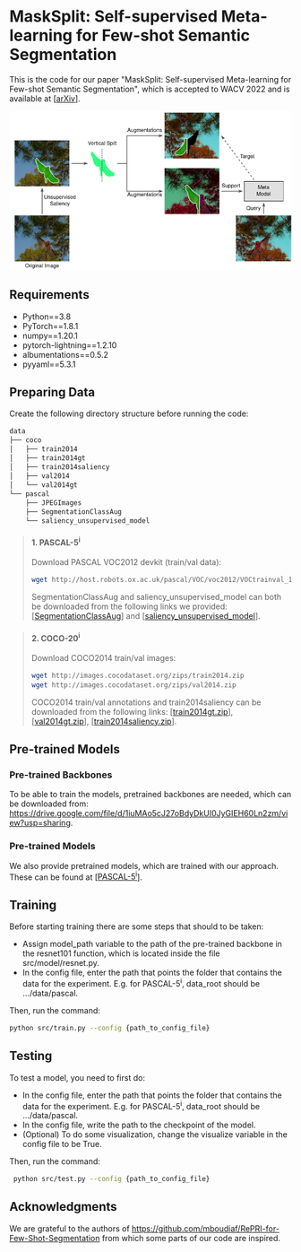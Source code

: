 # MaskSplit: Self-supervised Meta-learning for Few-shot Semantic Segmentation
This is the code for our paper "MaskSplit: Self-supervised Meta-learning for Few-shot Semantic Segmentation", which is accepted to WACV 2022 and is available at [[arXiv](https://arxiv.org/abs/2110.12207)].
<p align="middle">
    <img src="figures/intro.png">
</p>

## Requirements

- Python==3.8
- PyTorch==1.8.1
- numpy==1.20.1
- pytorch-lightning==1.2.10
- albumentations==0.5.2
- pyyaml==5.3.1

## Preparing Data
Create the following directory structure before running the code:
```
data
├── coco
│   ├── train2014
│   ├── train2014gt
│   ├── train2014saliency
│   ├── val2014
│   └── val2014gt
└── pascal
    ├── JPEGImages
    ├── SegmentationClassAug
    └── saliency_unsupervised_model
```
> #### 1. PASCAL-5<sup>i</sup>
> Download PASCAL VOC2012 devkit (train/val data):
> ```bash
> wget http://host.robots.ox.ac.uk/pascal/VOC/voc2012/VOCtrainval_11-May-2012.tar
> ```
> SegmentationClassAug and saliency_unsupervised_model can both be downloaded from the following links we provided:[[SegmentationClassAug](https://drive.google.com/file/d/1f5P64u5B2Wr0-ZnhYyOH7rq_nj84JI7o/view?usp=sharing)] and [[saliency_unsupervised_model](https://drive.google.com/file/d/13bINQSYqtwrSlp1KinJU4OxJH3A9-1vj/view?usp=sharing)].

> #### 2. COCO-20<sup>i</sup>
> Download COCO2014 train/val images: 
> ```bash
> wget http://images.cocodataset.org/zips/train2014.zip
> wget http://images.cocodataset.org/zips/val2014.zip
> ```
> COCO2014 train/val annotations and train2014saliency can be downloaded from the following links: [[train2014gt.zip](https://drive.google.com/file/d/1VppmQalF8yEhJ41mV7pgpgsGpBrS34qu/view?usp=sharing)], [[val2014gt.zip](https://drive.google.com/file/d/1I_ccbuMoxXD1XsNEYSpzqJwupxXOTPxC/view?usp=sharing)], [[train2014saliency.zip](https://drive.google.com/file/d/1w-Cdlyyzix1a3Vo4eCqBI4B__RknK5sf/view?usp=sharing)].

## Pre-trained Models
### Pre-trained Backbones
To be able to train the models, pretrained backbones are needed, which can be downloaded from: https://drive.google.com/file/d/1iuMAo5cJ27oBdyDkUI0JyGIEH60Ln2zm/view?usp=sharing.
### Pre-trained Models
We also provide pretrained models, which are trained with our approach. These can be found at [[PASCAL-5<sup>i</sup>](https://drive.google.com/drive/folders/17OFcRNs1cw5E1Ay2V3TfnOQSMA79EwuO?usp=sharing)].
## Training
Before starting training there are some steps that should to be taken:
- Assign model_path variable to the path of the pre-trained backbone in the resnet101 function, which is located inside the file src/model/resnet.py.
- In the config file, enter the path that points the folder that contains the data for the experiment. E.g. for PASCAL-5<sup>i</sup>, data_root should be .../data/pascal.

Then, run the command:
 ```bash
 python src/train.py --config {path_to_config_file}
 ```
 
 ## Testing
 To test a model, you need to first do:
- In the config file, enter the path that points the folder that contains the data for the experiment. E.g. for PASCAL-5<sup>i</sup>, data_root should be .../data/pascal.
-  In the config file, write the path to the checkpoint of the model.
- (Optional) To do some visualization, change the visualize variable in the config file to be True.

Then, run the command:
```bash
 python src/test.py --config {path_to_config_file}
 ```

## Acknowledgments

We are grateful to the authors of https://github.com/mboudiaf/RePRI-for-Few-Shot-Segmentation from which some parts of our code are inspired.
